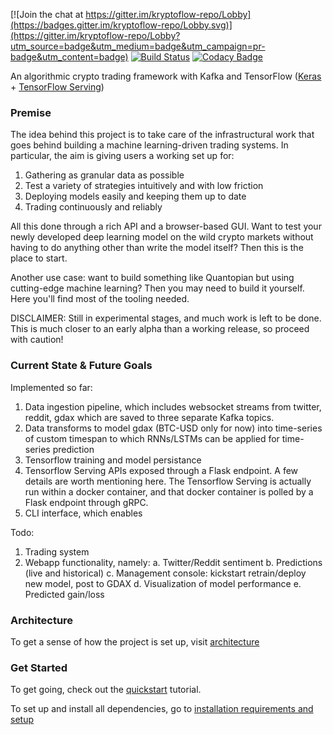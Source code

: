 [![Join the chat at https://gitter.im/kryptoflow-repo/Lobby](https://badges.gitter.im/kryptoflow-repo/Lobby.svg)](https://gitter.im/kryptoflow-repo/Lobby?utm_source=badge&utm_medium=badge&utm_campaign=pr-badge&utm_content=badge)
[![Build Status](https://travis-ci.org/carlomazzaferro/kryptoflow.svg?branch=master)](https://travis-ci.org/carlomazzaferro/kryptoflow)
[![Codacy Badge](https://api.codacy.com/project/badge/Grade/16f53461ce4740899363141d52483e7f)](https://www.codacy.com/project/carlomazzaferro/kryptoflow-serving/dashboard?utm_source=github.com&amp;utm_medium=referral&amp;utm_content=kryptoflow/kryptoflow-serving&amp;utm_campaign=Badge_Grade_Dashboard)

An algorithmic crypto trading framework with Kafka and TensorFlow ([Keras](https://keras.io/) + [TensorFlow Serving](https://www.tensorflow.org/serving/))


### Premise


The idea behind this project is to take care of the infrastructural work
that goes behind building a machine learning-driven trading systems. In particular, the aim is giving users
a working set up for:

1. Gathering as granular data as possible 
2. Test a variety of strategies intuitively and with low friction
3. Deploying models easily and keeping them up to date
4. Trading continuously and reliably


All this done through a rich API and a browser-based GUI. Want to test your newly developed deep learning model 
on the wild crypto markets without having to do anything other than write the model itself? Then this is the 
place to start. 

Another use case: want to build something like Quantopian but using cutting-edge machine learning? Then you
may need to build it yourself. Here you'll find most of the tooling needed. 

DISCLAIMER: Still in experimental stages, and much work is left to be done.
 This is much closer to an early alpha than a working release, so proceed with caution! 


### Current State & Future Goals

Implemented so far:

1. Data ingestion pipeline, which includes websocket streams from twitter, reddit, gdax which are saved to three 
separate Kafka topics.
2. Data transforms to model gdax (BTC-USD only for now) into time-series of custom timespan to which RNNs/LSTMs can 
be applied for time-series prediction
3. Tensorflow training and model persistance
4. Tensorflow Serving APIs exposed through a Flask endpoint. A few details are worth mentioning here. 
The Tensorflow Serving is actually run within a docker container, and that docker container is polled by a Flask endpoint through gRPC.
5. CLI interface, which enables 

Todo:

1. Trading system 
2. Webapp functionality, namely:
  a. Twitter/Reddit sentiment 
  b. Predictions (live and historical)
  c. Management console: kickstart retrain/deploy new model, post to GDAX
  d. Visualization of model performance
  e. Predicted gain/loss


### Architecture

To get a sense of how the project is set up, visit [architecture](architecture.html)


### Get Started

To get going, check out the [quickstart](quickstart.html) tutorial.

To set up and install all dependencies, go to [installation requirements and setup](installation.html)